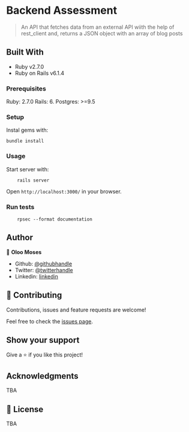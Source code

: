 # Backend Assessment

> An API that fetches data from an external API wiith the help of rest_client and, returns a JSON object with an array of blog posts

## Built With

- Ruby v2.7.0
- Ruby on Rails v6.1.4

### Prerequisites

Ruby: 2.7.0
Rails: 6.
Postgres: >=9.5

### Setup

Instal gems with:

```
bundle install
```

### Usage

Start server with:

```
    rails server
```

Open `http://localhost:3000/` in your browser.

### Run tests

```
    rpsec --format documentation
```


## Author

👤 **Oloo Moses**

- Github: [@githubhandle](https://github.com/oloomoses)
- Twitter: [@twitterhandle](https://twitter.com/olooine)
- Linkedin: [linkedin](https://www.linkedin.com/in/oloomoses/)

## 🤝 Contributing

Contributions, issues and feature requests are welcome!

Feel free to check the [issues page](issues/).

## Show your support

Give a ⭐️ if you like this project!

## Acknowledgments

TBA

## 📝 License

TBA


